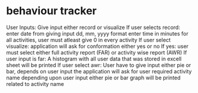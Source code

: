 # behaviour tracker

User Inputs:
Give input either record or visualize
If user selects record:
enter date from giving input dd, mm, yyyy format
enter time in minutes for all activities, user must atleast give 0 in every activity
If user select visualize:
application will ask for conformation either yes or no
If yes:
user must select either full activity report (FAR) or activity wise report (AWR)
If user input is far:
A histogram with all user data that was stored in excell sheet will be printed 
If user select awr:
User have to give input either pie or bar, depends on user input the application will ask for user required activity name depending upon user input either pie or bar graph will be printed related to activity name

